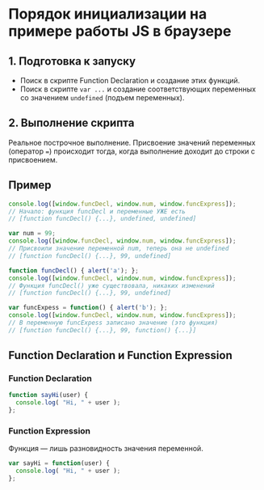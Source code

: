 # Порядок инициализации на примере работы JS в браузере

## 1. Подготовка к запуску

- Поиск в скрипте Function Declaration и создание этих функций.
- Поиск в скрипте `var ...` и создание соответствующих переменных со значением `undefined` (подъем переменных).

## 2. Выполнение скрипта

Реальное построчное выполнение. Присвоение значений переменных (оператор `=`) происходит тогда, когда выполнение доходит до строки с присвоением.

## Пример

```js
console.log([window.funcDecl, window.num, window.funcExpress]);
// Начало: функция funcDecl и переменные УЖЕ есть
// [function funcDecl() {...}, undefined, undefined]

var num = 99;
console.log([window.funcDecl, window.num, window.funcExpress]);
// Присвоили значение переменной num, теперь она не undefined
// [function funcDecl() {...}, 99, undefined]

function funcDecl() { alert('a'); };
console.log([window.funcDecl, window.num, window.funcExpress]);
// Функция funcDecl() уже существовала, никаких изменений
// [function funcDecl() {...}, 99, undefined]

var funcExpess = function() { alert('b'); };
console.log([window.funcDecl, window.num, window.funcExpress]);
// В переменную funcExpess записано значение (это функция)
// [function funcDecl() {...}, 99, function() {...}]
```



## Function Declaration и Function Expression

### Function Declaration

```js
function sayHi(user) {
  console.log( "Hi, " + user );
};
```

### Function Expression

Функция — лишь разновидность значения переменной.

```js
var sayHi = function(user) {
  console.log( "Hi, " + user );
};
```
